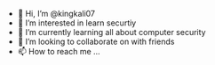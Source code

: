 - 👋 Hi, I’m @kingkali07
- 👀 I’m interested in learn securtiy 
- 🌱 I’m currently learning all about computer security
- 💞️ I’m looking to collaborate on with friends
- 📫 How to reach me ...

<!---
kingkali07/kingkali07 is a ✨ special ✨ repository because its `README.md` (this file) appears on your GitHub profile.
You can click the Preview link to take a look at your changes.
--->
